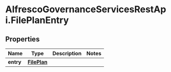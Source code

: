# AlfrescoGovernanceServicesRestApi.FilePlanEntry

## Properties
Name | Type | Description | Notes
------------ | ------------- | ------------- | -------------
**entry** | [**FilePlan**](FilePlan.md) |  | 


